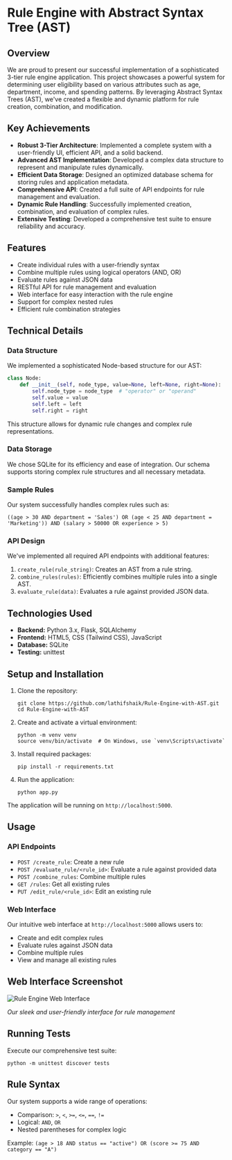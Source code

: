 # Rule Engine with Abstract Syntax Tree (AST)

## Overview

We are proud to present our successful implementation of a sophisticated 3-tier rule engine application. This project showcases a powerful system for determining user eligibility based on various attributes such as age, department, income, and spending patterns. By leveraging Abstract Syntax Trees (AST), we've created a flexible and dynamic platform for rule creation, combination, and modification.

## Key Achievements

- **Robust 3-Tier Architecture**: Implemented a complete system with a user-friendly UI, efficient API, and a solid backend.
- **Advanced AST Implementation**: Developed a complex data structure to represent and manipulate rules dynamically.
- **Efficient Data Storage**: Designed an optimized database schema for storing rules and application metadata.
- **Comprehensive API**: Created a full suite of API endpoints for rule management and evaluation.
- **Dynamic Rule Handling**: Successfully implemented creation, combination, and evaluation of complex rules.
- **Extensive Testing**: Developed a comprehensive test suite to ensure reliability and accuracy.

## Features

- Create individual rules with a user-friendly syntax
- Combine multiple rules using logical operators (AND, OR)
- Evaluate rules against JSON data
- RESTful API for rule management and evaluation
- Web interface for easy interaction with the rule engine
- Support for complex nested rules
- Efficient rule combination strategies

## Technical Details

### Data Structure

We implemented a sophisticated Node-based structure for our AST:

```python
class Node:
    def __init__(self, node_type, value=None, left=None, right=None):
        self.node_type = node_type  # "operator" or "operand"
        self.value = value
        self.left = left
        self.right = right
```

This structure allows for dynamic rule changes and complex rule representations.

### Data Storage

We chose SQLite for its efficiency and ease of integration. Our schema supports storing complex rule structures and all necessary metadata.

### Sample Rules

Our system successfully handles complex rules such as:

```
((age > 30 AND department = 'Sales') OR (age < 25 AND department = 'Marketing')) AND (salary > 50000 OR experience > 5)
```

### API Design

We've implemented all required API endpoints with additional features:

1. `create_rule(rule_string)`: Creates an AST from a rule string.
2. `combine_rules(rules)`: Efficiently combines multiple rules into a single AST.
3. `evaluate_rule(data)`: Evaluates a rule against provided JSON data.

## Technologies Used

- **Backend:** Python 3.x, Flask, SQLAlchemy
- **Frontend:** HTML5, CSS (Tailwind CSS), JavaScript
- **Database:** SQLite
- **Testing:** unittest

## Setup and Installation

1. Clone the repository:
   ```
   git clone https://github.com/lathifshaik/Rule-Engine-with-AST.git
   cd Rule-Engine-with-AST
   ```

2. Create and activate a virtual environment:
   ```
   python -m venv venv
   source venv/bin/activate  # On Windows, use `venv\Scripts\activate`
   ```

3. Install required packages:
   ```
   pip install -r requirements.txt
   ```

4. Run the application:
   ```
   python app.py
   ```

The application will be running on `http://localhost:5000`.

## Usage

### API Endpoints

- `POST /create_rule`: Create a new rule
- `POST /evaluate_rule/<rule_id>`: Evaluate a rule against provided data
- `POST /combine_rules`: Combine multiple rules
- `GET /rules`: Get all existing rules
- `PUT /edit_rule/<rule_id>`: Edit an existing rule

### Web Interface

Our intuitive web interface at `http://localhost:5000` allows users to:

- Create and edit complex rules
- Evaluate rules against JSON data
- Combine multiple rules
- View and manage all existing rules

## Web Interface Screenshot

![Rule Engine Web Interface](rule_engine_interface.png)

*Our sleek and user-friendly interface for rule management*

## Running Tests

Execute our comprehensive test suite:

```
python -m unittest discover tests
```

## Rule Syntax

Our system supports a wide range of operations:

- Comparison: `>`, `<`, `>=`, `<=`, `==`, `!=`
- Logical: `AND`, `OR`
- Nested parentheses for complex logic

Example: `(age > 18 AND status == "active") OR (score >= 75 AND category == "A")`


